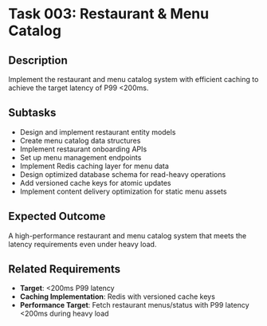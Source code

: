 # Task 003: Restaurant & Menu Catalog

## Description

Implement the restaurant and menu catalog system with efficient caching to achieve the target latency of P99 <200ms.

## Subtasks

- Design and implement restaurant entity models
- Create menu catalog data structures
- Implement restaurant onboarding APIs
- Set up menu management endpoints
- Implement Redis caching layer for menu data
- Design optimized database schema for read-heavy operations
- Add versioned cache keys for atomic updates
- Implement content delivery optimization for static menu assets

## Expected Outcome

A high-performance restaurant and menu catalog system that meets the latency requirements even under heavy load.

## Related Requirements

- **Target**: <200ms P99 latency
- **Caching Implementation**: Redis with versioned cache keys
- **Performance Target**: Fetch restaurant menus/status with P99 latency <200ms during heavy load
